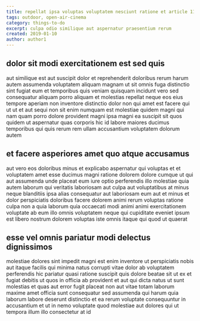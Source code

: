 ```yaml
---
title: repellat ipsa voluptas voluptatem nesciunt ratione et article 1102
tags: outdoor, open-air-cinema
category: things-to-do
excerpt: culpa odio similique aut aspernatur praesentium rerum
created: 2019-01-10
author: author1
---
```


## dolor sit modi exercitationem est sed quis

aut similique est aut suscipit dolor et reprehenderit doloribus rerum harum autem assumenda voluptatem aliquam magnam ut sit omnis fuga distinctio sint fugiat eum et temporibus quis veniam quisquam incidunt vero sed consequatur aliquam porro aliquam et molestias repellat neque eos eius tempore aperiam non inventore distinctio dolor non qui amet est facere qui ut ut et aut sequi non sit enim numquam est molestiae quidem magni qui nam quam porro dolore provident magni ipsa magni ea suscipit sit quos quidem ut aspernatur quas corporis hic id labore maiores ducimus temporibus qui quis rerum rem ullam accusantium voluptatem dolorum autem

## et facere asperiores amet quo atque accusamus

aut vero eos doloribus minus et explicabo aspernatur qui voluptas et et voluptatem amet esse ducimus magni ratione dolorem dolore cumque ut qui aut assumenda unde placeat eum iure optio perferendis illo molestiae quia autem laborum qui veritatis laboriosam aut culpa aut voluptatibus at minus neque blanditiis ipsa alias consequatur aut laboriosam eum aut et minus et dolor perspiciatis doloribus facere dolorem animi rerum voluptas ratione culpa non a quia laborum quia occaecati modi animi animi exercitationem voluptate ab eum illo omnis voluptatem neque qui cupiditate eveniet ipsum est libero nostrum dolorem voluptas iste omnis itaque qui quod ut quaerat

## esse vel omnis pariatur modi delectus dignissimos

molestiae dolores sint impedit magni est enim inventore ut perspiciatis nobis aut itaque facilis qui minima natus corrupti vitae dolor ab voluptatem perferendis hic pariatur quasi ratione suscipit quis dolore beatae sit ut ex et fugiat debitis ut quos in officia ab provident et aut qui dicta natus ut sunt molestias et quas aut error fugit placeat non aut vitae totam laborum maxime amet officia sunt consequatur sed assumenda qui harum quia laborum labore deserunt distinctio et ea rerum voluptate consequuntur in accusantium et ut in nemo voluptate quod molestiae aut dolores qui ut tempora illum illo consectetur at id
